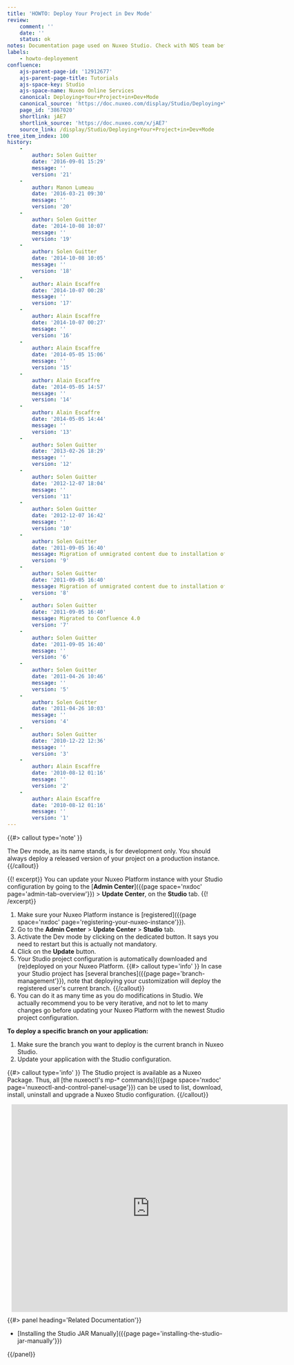 ```yaml
---
title: 'HOWTO: Deploy Your Project in Dev Mode'
review:
    comment: ''
    date: ''
    status: ok
notes: Documentation page used on Nuxeo Studio. Check with NOS team before deleting or moving.
labels:
    - howto-deployement
confluence:
    ajs-parent-page-id: '12912677'
    ajs-parent-page-title: Tutorials
    ajs-space-key: Studio
    ajs-space-name: Nuxeo Online Services
    canonical: Deploying+Your+Project+in+Dev+Mode
    canonical_source: 'https://doc.nuxeo.com/display/Studio/Deploying+Your+Project+in+Dev+Mode'
    page_id: '3867020'
    shortlink: jAE7
    shortlink_source: 'https://doc.nuxeo.com/x/jAE7'
    source_link: /display/Studio/Deploying+Your+Project+in+Dev+Mode
tree_item_index: 100
history:
    -
        author: Solen Guitter
        date: '2016-09-01 15:29'
        message: ''
        version: '21'
    -
        author: Manon Lumeau
        date: '2016-03-21 09:30'
        message: ''
        version: '20'
    -
        author: Solen Guitter
        date: '2014-10-08 10:07'
        message: ''
        version: '19'
    -
        author: Solen Guitter
        date: '2014-10-08 10:05'
        message: ''
        version: '18'
    -
        author: Alain Escaffre
        date: '2014-10-07 00:28'
        message: ''
        version: '17'
    -
        author: Alain Escaffre
        date: '2014-10-07 00:27'
        message: ''
        version: '16'
    -
        author: Alain Escaffre
        date: '2014-05-05 15:06'
        message: ''
        version: '15'
    -
        author: Alain Escaffre
        date: '2014-05-05 14:57'
        message: ''
        version: '14'
    -
        author: Alain Escaffre
        date: '2014-05-05 14:44'
        message: ''
        version: '13'
    -
        author: Solen Guitter
        date: '2013-02-26 18:29'
        message: ''
        version: '12'
    -
        author: Solen Guitter
        date: '2012-12-07 18:04'
        message: ''
        version: '11'
    -
        author: Solen Guitter
        date: '2012-12-07 16:42'
        message: ''
        version: '10'
    -
        author: Solen Guitter
        date: '2011-09-05 16:40'
        message: Migration of unmigrated content due to installation of a new plugin
        version: '9'
    -
        author: Solen Guitter
        date: '2011-09-05 16:40'
        message: Migration of unmigrated content due to installation of a new plugin
        version: '8'
    -
        author: Solen Guitter
        date: '2011-09-05 16:40'
        message: Migrated to Confluence 4.0
        version: '7'
    -
        author: Solen Guitter
        date: '2011-09-05 16:40'
        message: ''
        version: '6'
    -
        author: Solen Guitter
        date: '2011-04-26 10:46'
        message: ''
        version: '5'
    -
        author: Solen Guitter
        date: '2011-04-26 10:03'
        message: ''
        version: '4'
    -
        author: Solen Guitter
        date: '2010-12-22 12:36'
        message: ''
        version: '3'
    -
        author: Alain Escaffre
        date: '2010-08-12 01:16'
        message: ''
        version: '2'
    -
        author: Alain Escaffre
        date: '2010-08-12 01:16'
        message: ''
        version: '1'
---
```

{{#> callout type='note' }}

The Dev mode, as its name stands, is for development only. You should always deploy a released version of your project on a production instance.
{{/callout}}

{{! excerpt}}
You can update your Nuxeo Platform instance with your Studio configuration by going to the&nbsp;[**Admin Center**]({{page space='nxdoc' page='admin-tab-overview'}})&nbsp;> **Update Center**, on the **Studio** tab.
{{! /excerpt}}

1.  Make sure your Nuxeo Platform instance is [registered]({{page space='nxdoc' page='registering-your-nuxeo-instance'}}).
2.  Go to the **Admin Center** > **Update Center** > **Studio** tab.
3.  Activate the Dev mode by clicking on the dedicated button.
    It says you need to restart but this is actually not mandatory.
4.  Click on the **Update** button.
5.  Your Studio project configuration is automatically downloaded and (re)deployed on your Nuxeo Platform.
    {{#> callout type='info' }}
    In case your Studio project has [several branches]({{page page='branch-management'}}), note that deploying your customization will deploy the registered user's current branch.
    {{/callout}}
6.  You can do it as many time as you do modifications in Studio. We actually recommend you to be very iterative, and not to let to many changes go before updating your Nuxeo Platform with the newest Studio project configuration.

**To deploy a specific branch on your application:**

1.  Make sure the branch you want to deploy is the current branch in Nuxeo Studio.
2.  Update your application with the Studio configuration.

{{#> callout type='info' }}
The Studio project is available as a Nuxeo Package. Thus, all [the nuxeoctl's mp-* commands]({{page space='nxdoc' page='nuxeoctl-and-control-panel-usage'}}) can be used to list, download, install, uninstall and upgrade a Nuxeo Studio configuration.
{{/callout}}

<div style="width: 640px; height: 480px; margin: 10px; position: relative;">
<iframe allowfullscreen frameborder="0" style="width:640px; height:480px" src="https://www.lucidchart.com/documents/embeddedchart/eb497f4a-ac4a-46f5-879a-376372ffc333"></iframe>
<a href="https://www.lucidchart.com/pages/examples/mind_mapping_software" style="margin: 0; padding: 0; border: none; display: inline-block; position: absolute; bottom: 5px; left: 5px;"></a>
</div>

<div class="row" data-equalizer data-equalize-on="medium">
<div class="column medium-6">
{{#> panel heading='Related Documentation'}}

- [Installing the Studio JAR Manually]({{page page='installing-the-studio-jar-manually'}})

{{/panel}}</div><div class="column medium-6">

&nbsp;

</div></div>
